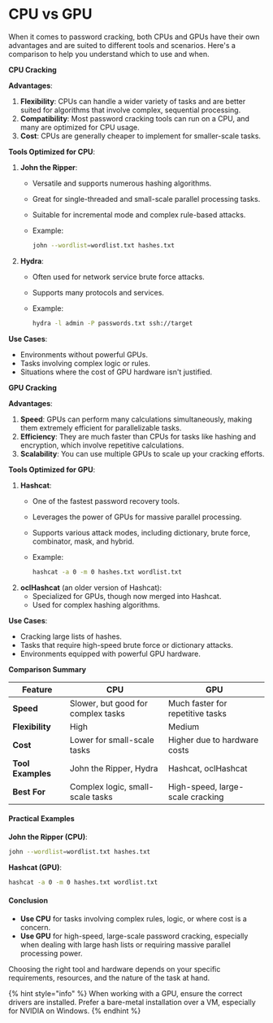 # CPU vs GPU

When it comes to password cracking, both CPUs and GPUs have their own advantages and are suited to different tools and scenarios. Here's a comparison to help you understand which to use and when.

**CPU Cracking**

**Advantages**:

1. **Flexibility**: CPUs can handle a wider variety of tasks and are better suited for algorithms that involve complex, sequential processing.
2. **Compatibility**: Most password cracking tools can run on a CPU, and many are optimized for CPU usage.
3. **Cost**: CPUs are generally cheaper to implement for smaller-scale tasks.

**Tools Optimized for CPU**:

1. **John the Ripper**:
   * Versatile and supports numerous hashing algorithms.
   * Great for single-threaded and small-scale parallel processing tasks.
   * Suitable for incremental mode and complex rule-based attacks.
   *   Example:

       ```bash
       john --wordlist=wordlist.txt hashes.txt
       ```
2. **Hydra**:
   * Often used for network service brute force attacks.
   * Supports many protocols and services.
   *   Example:

       ```bash
       hydra -l admin -P passwords.txt ssh://target
       ```

**Use Cases**:

* Environments without powerful GPUs.
* Tasks involving complex logic or rules.
* Situations where the cost of GPU hardware isn't justified.

**GPU Cracking**

**Advantages**:

1. **Speed**: GPUs can perform many calculations simultaneously, making them extremely efficient for parallelizable tasks.
2. **Efficiency**: They are much faster than CPUs for tasks like hashing and encryption, which involve repetitive calculations.
3. **Scalability**: You can use multiple GPUs to scale up your cracking efforts.

**Tools Optimized for GPU**:

1. **Hashcat**:
   * One of the fastest password recovery tools.
   * Leverages the power of GPUs for massive parallel processing.
   * Supports various attack modes, including dictionary, brute force, combinator, mask, and hybrid.
   *   Example:

       ```bash
       hashcat -a 0 -m 0 hashes.txt wordlist.txt
       ```
2. **oclHashcat** (an older version of Hashcat):
   * Specialized for GPUs, though now merged into Hashcat.
   * Used for complex hashing algorithms.

**Use Cases**:

* Cracking large lists of hashes.
* Tasks that require high-speed brute force or dictionary attacks.
* Environments equipped with powerful GPU hardware.

**Comparison Summary**

| Feature           | CPU                                | GPU                              |
| ----------------- | ---------------------------------- | -------------------------------- |
| **Speed**         | Slower, but good for complex tasks | Much faster for repetitive tasks |
| **Flexibility**   | High                               | Medium                           |
| **Cost**          | Lower for small-scale tasks        | Higher due to hardware costs     |
| **Tool Examples** | John the Ripper, Hydra             | Hashcat, oclHashcat              |
| **Best For**      | Complex logic, small-scale tasks   | High-speed, large-scale cracking |

#### Practical Examples

**John the Ripper (CPU)**:

```bash
john --wordlist=wordlist.txt hashes.txt
```

**Hashcat (GPU)**:

```bash
hashcat -a 0 -m 0 hashes.txt wordlist.txt
```

#### Conclusion

* **Use CPU** for tasks involving complex rules, logic, or where cost is a concern.
* **Use GPU** for high-speed, large-scale password cracking, especially when dealing with large hash lists or requiring massive parallel processing power.

Choosing the right tool and hardware depends on your specific requirements, resources, and the nature of the task at hand.

{% hint style="info" %}
When working with a GPU, ensure the correct drivers are installed. Prefer a bare-metal installation over a VM, especially for NVIDIA on Windows.
{% endhint %}
